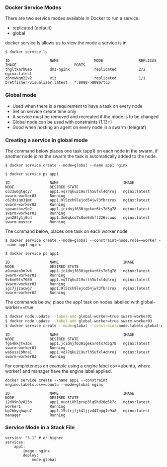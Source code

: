 ### Docker Service Modes
There are two service modes available in Docker  to run a service.
- replicated (default)
- global

docker service ls allows us to view the mode a service is in.

```
$ docker service ls
```
```
ID                  NAME                MODE                REPLICAS            IMAGE                          PORTS
thgltkarh0eo        dmz-nginx           replicated          2/2                 nginx:latest                   
c6nxwkqm22v2        viz                 replicated          1/1                 bretfisher/visualizer:latest   *:8080->8080/tcp
```

### Global mode
- Used when there is a requirement to have a task on every node 
- Set on service create time only
- A service must be removed and recreated if the mode is to be changed
- Global node can be used with constraints (1.13+)
- Good when hosting an agent on every node in a swarm (telegraf)

### Creating a service in global mode
The command below places one task (app1) on each node in the swarm, if another node joins the swarm the task is automatically added to the node.

```
$ docker service create --mode=global --name app1 nginx
```

```
$ docker service ps app1

ID                  NAME                             IMAGE               NODE                DESIRED STATE
o333u6gtqcy7        app1.vq77qku219urlh5ufxl4qhroj   nginx:latest        swarm-worker03      Running                                   
c62dxiqm3jmt        app1.9l5zxh9lejcd54jw73fbrzrox   nginx:latest        swarm-worker02      Running                            
spoanthxz9o2        app1.jcidnjf630igekxr6ts7d5g78   nginx:latest        swarm-worker01      Running                                  
jwn28fy1j0o4        app1.3m6qkso7x8ue5dhfl226scuuo   nginx:latest        swarm-master        Running                                    
```

The command below, places one task on each worker node
```
$ docker service create --mode=global --constraint=node.role==worker --name app1 nginx
```
```
$ docker service ps app1

ID                  NAME                             IMAGE               NODE                DESIRED STATE
a9uxaeo9nlwk        app1.jcidnjf630igekxr6ts7d5g78   nginx:latest        swarm-worker01      Running                      
9z6xe9ts7680        app1.vq77qku219urlh5ufxl4qhroj   nginx:latest        swarm-worker03      Running                      
igc7jjzacwg7        app1.9l5zxh9lejcd54jw73fbrzrox   nginx:latest        swarm-worker02      Running                     
```

The commands below, place the app1 task on nodes labelled with global-worker==true
```bash
$ docker node update --label-add global-worker=true swarm-worker01
$ docker node update --label-add global-worker=true swarm-worker03
$ docker service create --mode=global --constraint=node.labels.global-worker==true --name app1 nginx
```
```
ID                  NAME                             IMAGE               NODE                DESIRED STATE       
fg64kkjtvzbs        app1.jcidnjf630igekxr6ts7d5g78   nginx:latest        swarm-worker01      Running                      
wa6uss1bhna1        app1.vq77qku219urlh5ufxl4qhroj   nginx:latest        swarm-worker03      Running 
```
For completeness an example using a engine label os==ubuntu, where worker1 and manager have the engine label applied.
```
docker service create --name app1 --constraint engine.labels.os==ubuntu --mode=global nginx
```
```
ID                  NAME                             IMAGE               NODE                DESIRED STATE
i2d09n3y823o        app1.uuoti8hlprvp3lq5hd20q5k7c   nginx:latest        worker1             Running                     
bp2bkyqhwpu7        app1.15sfrjfjk41jjv447npg1e9a8   nginx:latest        manager             Running 
```

### Service Mode in a Stack File
```
version: "3.1" # or higher
services:
	app1:
		image: nginx
		deploy:
			mode:global
```
